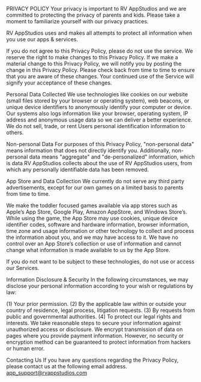 PRIVACY POLICY
Your privacy is important to RV AppStudios and we are committed to protecting the privacy of parents and kids. Please take a moment to familiarize yourself with our privacy practices.


RV AppStudios uses and makes all attempts to protect all information when you use our apps & services.


If you do not agree to this Privacy Policy, please do not use the service. We reserve the right to make changes to this Privacy Policy. If we make a material change to this Privacy Policy, we will notify you by posting the change in this Privacy Policy. Please check back from time to time to ensure that you are aware of these changes. Your continued use of the Service will signify your acceptance of these changes.


Personal Data Collected
We use technologies like cookies on our website (small files stored by your browser or operating system), web beacons, or unique device identifiers to anonymously identify your computer or device. Our systems also logs information like your browser, operating system, IP address and anonymous usage data so we can deliver a better experience. We do not sell, trade, or rent Users personal identification information to others.


Non-personal Data
For purposes of this Privacy Policy, "non-personal data" means information that does not directly identify you. Additionally, non-personal data means "aggregate" and "de-personalized" information, which is data RV AppStudios collects about the use of RV AppStudios users, from which any personally identifiable data has been removed.


App Store and Data Collection
We currently do not serve any third party advertisements, except for our own games on a limited basis to parents from time to time.


We make the toddler focused games available via app stores such as Apple’s App Store, Google Play, Amazon AppStore, and Windows Store’s. While using the game, the App Store may use cookies, unique device identifier codes, software and hardware information, browser information, time zone and usage information or other technology to collect and process the information about you, and we may have access to it. We have no control over an App Store’s collection or use of information and cannot change what information is made available to us by the App Store.


If you do not want to be subject to these technologies, do not use or access our Services.


Information Disclosure & Security
In the following circumstances, we may disclose your personal information according to your wish or regulations by law:


(1) Your prior permission.
(2) By the applicable law within or outside your country of residence, legal process, litigation requests.
(3) By requests from public and governmental authorities.
(4) To protect our legal rights and interests. We take reasonable steps to secure your information against unauthorized access or disclosure. We encrypt transmission of data on pages where you provide payment information. However, no security or encryption method can be guaranteed to protect information from hackers or human error.


Contacting Us
If you have any questions regarding the Privacy Policy, please contact us at the following email address.
app_support@rvappstudios.com

